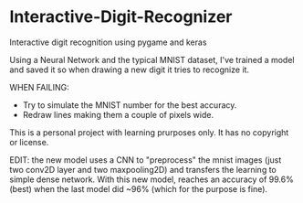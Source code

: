 # Interactive-Digit-Recognizer
Interactive digit recognition using pygame and keras


Using a Neural Network and the typical MNIST dataset, I've trained a model and saved it so when drawing a new digit it tries to recognize it.

WHEN FAILING:
- Try to simulate the MNIST number for the best accuracy.
- Redraw lines making them a couple of pixels wide.

This is a personal project with learning prurposes only. It has no copyright or license.


EDIT: the new model uses a CNN to "preprocess" the mnist images (just two conv2D layer and two maxpooling2D) and transfers the learning to simple dense network. With this new model, reaches an accuracy of 99.6% (best) when the last model did ~96% (which for the purpose is fine).
